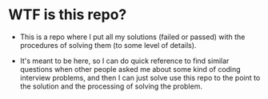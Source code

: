 # WTF is this repo?

* This is a repo where I put all my solutions (failed or passed) with the procedures of solving them (to some
level of details).

* It's meant to be here, so I can do quick reference to find similar questions when other people asked me about some
kind of coding interview problems, and then I can just solve use this repo to the point to the solution and the
processing of solving the problem.
